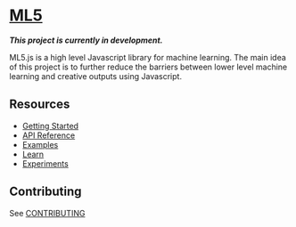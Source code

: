 # [ML5](https://itpnyu.github.io/ml5-js/)

**_This project is currently in development._**

ML5.js is a high level Javascript library for machine learning. The main idea of this project is to further reduce the barriers between lower level machine learning and creative outputs using Javascript.

## Resources

- [Getting Started](https://itpnyu.github.io/ml5-js/docs/getting-started.html)
- [API Reference](https://itpnyu.github.io/ml5-js/docs/imagenet.html)
- [Examples](https://itpnyu.github.io/ml5-js/docs/simple-image-classification-example.html)
- [Learn](https://itpnyu.github.io/ml5-js/docs/glossary-statistics.html)
- [Experiments](https://itpnyu.github.io/ml5-js/en/experiments.html)

## Contributing

See [CONTRIBUTING](CONTRIBUTING.md)








